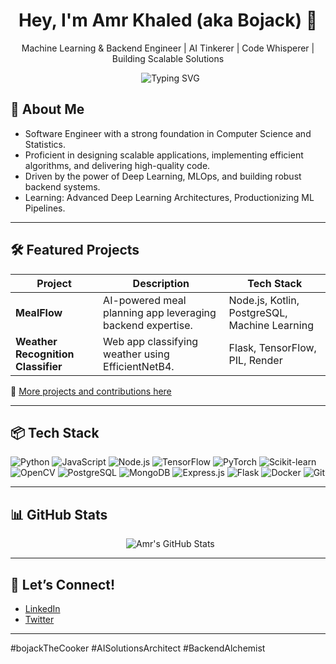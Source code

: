 <h1 align="center">Hey, I'm Amr Khaled (aka Bojack) 🐴</h1>
<p align="center">Machine Learning & Backend Engineer | AI Tinkerer | Code Whisperer | Building Scalable Solutions </p>

<p align="center">
  <img src="https://readme-typing-svg.demolab.com?font=Fira+Code&pause=1000&center=true&width=800&lines=Exploring+the+intersection+of+AI+and+scalable+systems...;...one+clean+code+commit+at+a+time.;Building+intelligent+applications+for+real-world+impact.;Constantly+learning,+growing,+and+breaking+the+occasional+build." alt="Typing SVG" />
</p>

## 🧠 About Me

- Software Engineer with a strong foundation in Computer Science and Statistics.
- Proficient in designing scalable applications, implementing efficient algorithms, and delivering high-quality code.
- Driven by the power of Deep Learning, MLOps, and building robust backend systems.
- Learning: Advanced Deep Learning Architectures, Productionizing ML Pipelines.

---

## 🛠️ Featured Projects

| Project                            | Description                                                | Tech Stack                                    |
| ---------------------------------- | ---------------------------------------------------------- | --------------------------------------------- |
| **MealFlow**                       | AI-powered meal planning app leveraging backend expertise. | Node.js, Kotlin, PostgreSQL, Machine Learning |
| **Weather Recognition Classifier** | Web app classifying weather using EfficientNetB4.          | Flask, TensorFlow, PIL, Render                |

📌 [More projects and contributions here](https://github.com/Amr3303?tab=repositories)

---

## 📦 Tech Stack

![Python](https://img.shields.io/badge/Python-3776AB?style=flat&logo=python&logoColor=white)
![JavaScript](https://img.shields.io/badge/JavaScript-F7DF1E?style=flat&logo=javascript&logoColor=black)
![Node.js](https://img.shields.io/badge/Node.js-339933?style=flat&logo=nodedotjs&logoColor=white)
![TensorFlow](https://img.shields.io/badge/TensorFlow-FF6F00?style=flat&logo=tensorflow&logoColor=white)
![PyTorch](https://img.shields.io/badge/PyTorch-EE4C2C?style=flat&logo=pytorch&logoColor=white)
![Scikit-learn](https://img.shields.io/badge/scikit--learn-%23F7931E.svg?style=flat&logo=scikit-learn&logoColor=white)
![OpenCV](https://img.shields.io/badge/OpenCV-%2327AE60.svg?style=flat&logo=opencv&logoColor=white)
![PostgreSQL](https://img.shields.io/badge/PostgreSQL-4169E1?style=flat&logo=postgresql&logoColor=white)
![MongoDB](https://img.shields.io/badge/MongoDB-%234ea94b.svg?style=flat&logo=mongodb&logoColor=white)
![Express.js](https://img.shields.io/badge/Express.js-%23000000.svg?style=flat&logo=express&logoColor=%23fff)
![Flask](https://img.shields.io/badge/Flask-%23000.svg?style=flat&logo=flask&logoColor=%23fff)
![Docker](https://img.shields.io/badge/Docker-%230db7ed.svg?style=flat&logo=docker&logoColor=white)
![Git](https://img.shields.io/badge/Git-F05032?style=flat&logo=git&logoColor=white)

---

## 📊 GitHub Stats

<p align="center">
  <img src="https://github-readme-stats.vercel.app/api?username=Amr3303&show_icons=true&theme=radical" alt="Amr's GitHub Stats" />
</p>

---

## 🤝 Let’s Connect!

- [LinkedIn](https://www.linkedin.com/in/amr-khaled-b413081aa/)
- [Twitter](https://x.com/bornSleep33)

---

#bojackTheCooker #AISolutionsArchitect #BackendAlchemist
